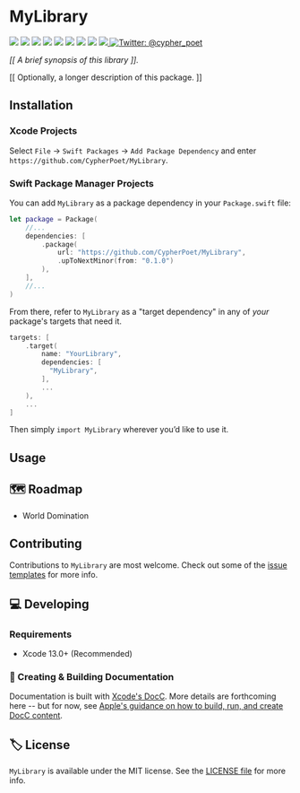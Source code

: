 # MyLibrary

<!-- Header Logo -->

<!-- <div align="center">
   <img width="600px" src="./Extras/banner-logo.png" alt="Banner Logo">
</div> -->


<!-- Badges -->

<p>
    <img src="https://img.shields.io/badge/Swift-5.5-F06C33.svg" />
    <img src="https://img.shields.io/badge/iOS-15.0+-865EFC.svg" />
    <img src="https://img.shields.io/badge/iPadOS-15.0+-F65EFC.svg" />
    <img src="https://img.shields.io/badge/macOS-12.0+-179AC8.svg" />
    <img src="https://img.shields.io/badge/tvOS-15.0+-41465B.svg" />
    <img src="https://img.shields.io/badge/watchOS-8.0+-1FD67A.svg" />
    <img src="https://img.shields.io/badge/License-MIT-blue.svg" />
    <img src="https://github.com/CypherPoet/MyLibrary/workflows/Build%20&%20Test/badge.svg" />
    <a href="https://github.com/apple/swift-package-manager">
      <img src="https://img.shields.io/badge/spm-compatible-brightgreen.svg?style=flat" />
    </a>
    <a href="https://twitter.com/cypher_poet">
        <img src="https://img.shields.io/badge/Contact-@cypher_poet-lightgrey.svg?style=flat" alt="Twitter: @cypher_poet" />
    </a>
</p>


<p align="center">

_[[ A brief synopsis of this library ]]._

<p />


[[ Optionally, a longer description of this package. ]]


## Installation

### Xcode Projects

Select `File` -> `Swift Packages` -> `Add Package Dependency` and enter `https://github.com/CypherPoet/MyLibrary`.


### Swift Package Manager Projects

You can add `MyLibrary` as a package dependency in your `Package.swift` file:

```swift
let package = Package(
    //...
    dependencies: [
        .package(
            url: "https://github.com/CypherPoet/MyLibrary",
            .upToNextMinor(from: "0.1.0")
        ),
    ],
    //...
)
```

From there, refer to `MyLibrary` as a "target dependency" in any of _your_ package's targets that need it.

```swift
targets: [
    .target(
        name: "YourLibrary",
        dependencies: [
          "MyLibrary",
        ],
        ...
    ),
    ...
]
```

Then simply `import MyLibrary` wherever you’d like to use it.


## Usage



## 🗺 Roadmap

- World Domination



## Contributing

Contributions to `MyLibrary` are most welcome. Check out some of the [issue templates](./.github/ISSUE_TEMPLATE/) for more info.



## 💻 Developing

### Requirements

- Xcode 13.0+ (Recommended)


### 📜 Creating & Building Documentation

Documentation is built with [Xcode's DocC](https://developer.apple.com/documentation/docc). More details are forthcoming here -- but for now,  see [Apple's guidance on how to build, run, and create DocC content](https://developer.apple.com/documentation/docc/api-reference-syntax).



## 🏷 License

`MyLibrary` is available under the MIT license. See the [LICENSE file](./LICENSE) for more info.
